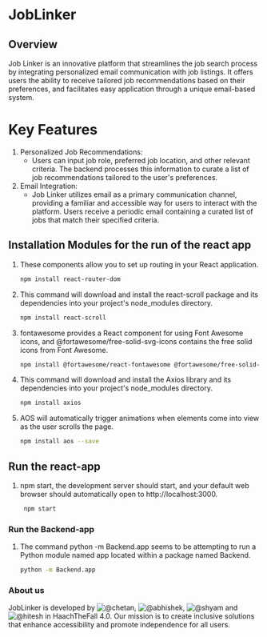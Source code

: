 # JobLinker

## Overview
Job Linker is an innovative platform that streamlines the job search process by integrating personalized email communication with job listings. It offers users the ability to receive tailored job recommendations based on their preferences, and facilitates easy application through a unique email-based system.

# Key Features

1. Personalized Job Recommendations:
   - Users can input job role, preferred job location, and other relevant criteria.
     The backend processes this information to curate a list of job recommendations tailored to the user's preferences.
2. Email Integration:
   - Job Linker utilizes email as a primary communication channel, providing a familiar and accessible way for users to interact with the platform.
     Users receive a periodic email containing a curated list of jobs that match their specified criteria.


## Installation Modules for the run of the react app
1. These components allow you to set up routing in your React application.
      ```bash
      npm install react-router-dom
2. This command will download and install the react-scroll package and its dependencies into your project's node_modules directory.
     ```bash
     npm install react-scroll
3. fontawesome provides a React component for using Font Awesome icons, and @fortawesome/free-solid-svg-icons contains the free solid icons from Font Awesome.
    ```bash
    npm install @fortawesome/react-fontawesome @fortawesome/free-solid-svg-icons
4. This command will download and install the Axios library and its dependencies into your project's node_modules directory.
    ```bash
    npm install axios
5. AOS will automatically trigger animations when elements come into view as the user scrolls the page.
    ```bash
    npm install aos --save
   
## Run the react-app
1. npm start, the development server should start, and your default web browser should automatically open to http://localhost:3000.
   ```bash
    npm start

### Run the Backend-app
1. The command python -m Backend.app seems to be attempting to run a Python module named app located within a package named Backend.
     ```bash
    python -m Backend.app

### About us
JobLinker is developed by ![@chetan](https://github.com/amMistic), ![@abhishek](https://github.com/MazeJack), ![@shyam](https://github.com/MadMax1311) and ![@hitesh](https://github.com/chavdahitesh06) in HaachTheFall 4.0. Our mission is to create inclusive solutions that enhance accessibility and promote independence for all users.
